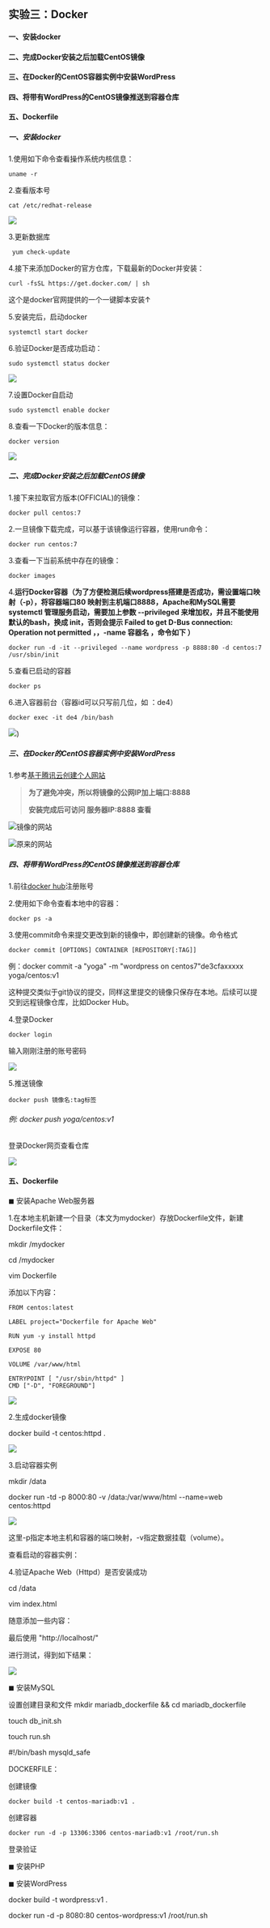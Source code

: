 ## 实验三：Docker



#### 一、安装docker

#### 二、完成Docker安装之后加载CentOS镜像

#### 三、在Docker的CentOS容器实例中安装WordPress

#### 四、将带有WordPress的CentOS镜像推送到容器仓库

#### 五、Dockerfile



##### 一、安装docker

1.使用如下命令查看操作系统内核信息：

```
uname -r
```

2.查看版本号

```
cat /etc/redhat-release
```

![](https://raw.githubusercontent.com/yoooogaaaa/Cloudcomputing/master/Docker/pic/test3%20(2).png)

3.更新数据库

```
 yum check-update
```

4.接下来添加Docker的官方仓库，下载最新的Docker并安装：

```
curl -fsSL https://get.docker.com/ | sh
```

这个是docker官网提供的一个一键脚本安装↑

5.安装完后，启动docker

```
systemctl start docker
```

6.验证Docker是否成功启动：

```
sudo systemctl status docker
```

![](https://raw.githubusercontent.com/yoooogaaaa/Cloudcomputing/master/Docker/pic/test3%20(1).png)

7.设置Docker自启动

```
sudo systemctl enable docker
```

8.查看一下Docker的版本信息：

```
docker version
```

![](https://raw.githubusercontent.com/yoooogaaaa/Cloudcomputing/master/Docker/pic/test3%20(6).png)

##### 二、完成Docker安装之后加载CentOS镜像

1.接下来拉取官方版本(OFFICIAL)的镜像：

```
docker pull centos:7
```

2.一旦镜像下载完成，可以基于该镜像运行容器，使用run命令：

```
docker run centos:7
```

3.查看一下当前系统中存在的镜像：

```
docker images
```

4.**运行Docker容器（为了方便检测后续wordpress搭建是否成功，需设置端口映射（-p），将容器端口80 映射到主机端口8888，Apache和MySQL需要 systemctl 管理服务启动，需要加上参数 --privileged 来增加权，并且不能使用默认的bash，换成 init，否则会提示 Failed to get D-Bus connection: Operation not permitted ，，-name 容器名 ，命令如下 ）**

```
docker run -d -it --privileged --name wordpress -p 8888:80 -d centos:7 /usr/sbin/init

```

5.查看已启动的容器

```
docker ps
```

6.进入容器前台（容器id可以只写前几位，如 ：de4）

```
docker exec -it de4 /bin/bash
```

![](https://raw.githubusercontent.com/yoooogaaaa/Cloudcomputing/master/Docker/pic/test3%20(4).png))

##### 三、在Docker的CentOS容器实例中安装WordPress

1.参考[基于腾讯云创建个人网站](https://github.com/yoooogaaaa/Cloudcomputing/tree/master/website)

> **为了避免冲突，所以将镜像的公网IP加上端口:8888**
>
> **安装完成后可访问 服务器IP:8888 查看**

![镜像的网站](https://raw.githubusercontent.com/yoooogaaaa/Cloudcomputing/master/Docker/pic/test3%20(3).png)

![原来的网站](https://raw.githubusercontent.com/yoooogaaaa/Cloudcomputing/master/Docker/pic/test3%20(7).png)

##### 四、将带有WordPress的CentOS镜像推送到容器仓库

1.前往[docker hub](https://hub.docker.com/)注册账号

2.使用如下命令查看本地中的容器：

```
docker ps -a
```

3.使用commit命令来提交更改到新的镜像中，即创建新的镜像。命令格式

```
docker commit [OPTIONS] CONTAINER [REPOSITORY[:TAG]]
```

例：docker commit -a "yoga" -m "wordpress on centos7"de3cfaxxxxx  yoga/centos:v1

这种提交类似于git协议的提交，同样这里提交的镜像只保存在本地。后续可以提交到远程镜像仓库，比如Docker Hub。

4.登录Docker

```
docker login
```

输入刚刚注册的账号密码

![](https://raw.githubusercontent.com/yoooogaaaa/Cloudcomputing/master/Docker/pic/test3%20(5).png)

5.推送镜像

```
docker push 镜像名:tag标签
```

###### 例: docker push yoga/centos:v1

登录Docker网页查看仓库



![](https://raw.githubusercontent.com/yoooogaaaa/Cloudcomputing/master/Docker/pic/test3%20(1).jpg)

#### 五、Dockerfile

◼ 安装Apache Web服务器

1.在本地主机新建一个目录（本文为mydocker）存放Dockerfile文件，新建Dockerfile文件：

mkdir /mydocker

cd /mydocker

vim Dockerfile

添加以下内容：

```
FROM centos:latest

LABEL project="Dockerfile for Apache Web"

RUN yum -y install httpd

EXPOSE 80

VOLUME /var/www/html

ENTRYPOINT [ "/usr/sbin/httpd" ]
CMD ["-D", "FOREGROUND"]
```

![](https://raw.githubusercontent.com/yoooogaaaa/Cloudcomputing/master/Docker/pic/2%20(4).png)

2.生成docker镜像

docker build -t centos:httpd .

![](https://raw.githubusercontent.com/yoooogaaaa/Cloudcomputing/master/Docker/pic/2%20(2).png)

3.启动容器实例

mkdir /data

docker run -td -p 8000:80 -v /data:/var/www/html --name=web centos:httpd

![](https://raw.githubusercontent.com/yoooogaaaa/Cloudcomputing/master/Docker/pic/2%20(3).png)

这里-p指定本地主机和容器的端口映射，-v指定数据挂载（volume）。

查看启动的容器实例：

4.验证Apache Web（Httpd）是否安装成功

cd /data

vim index.html

随意添加一些内容：

最后使用 "http://localhost/"

进行测试，得到如下结果：

![](https://raw.githubusercontent.com/yoooogaaaa/Cloudcomputing/master/Docker/pic/2%20(1).png)



◼ 安装MySQL

设置创建目录和文件
mkdir mariadb_dockerfile && cd mariadb_dockerfile

touch db_init.sh



touch run.sh

#!/bin/bash
mysqld_safe

DOCKERFILE：

创建镜像

```
docker build -t centos-mariadb:v1 .
```

创建容器

```
docker run -d -p 13306:3306 centos-mariadb:v1 /root/run.sh
```

登录验证



◼ 安装PHP



◼ 安装WordPress

docker build -t wordpress:v1 .

docker run -d -p 8080:80 centos-wordpress:v1 /root/run.sh


